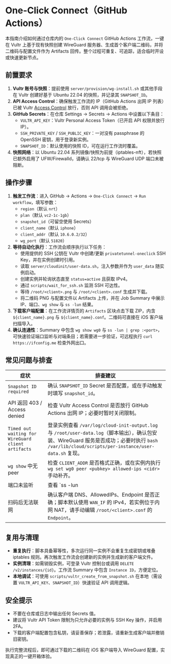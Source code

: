 # One-Click Connect（GitHub Actions）

本指南介绍如何通过仓库内的 `One-Click Connect` GitHub Actions 工作流，一键在 Vultr 上基于现有快照创建 WireGuard 服务器、生成首个客户端二维码，并将二维码与配置文件作为 Artifacts 回传。整个过程可重复、可追踪，适合临时开设或快速更新节点。

## 前置要求

1. **Vultr 账号与快照**：提前使用 `server/provision/wg-install.sh` 或其他手段在 Vultr 创建好基于 Ubuntu 22.04 的快照，并记录其 `SNAPSHOT_ID`。
2. **API Access Control**：确保触发工作流的 IP（GitHub Actions 出网 IP 列表）已被 Vultr [Access Control](https://www.vultr.com/docs/access-control/) 放行，否则 API 调用会被拒绝。
3. **GitHub Secrets**：在仓库 Settings → Secrets → Actions 中设置以下条目：
   - `VULTR_API_KEY`：Vultr Personal Access Token（已开启 API 权限并放行 IP）。
   - `SSH_PRIVATE_KEY` / `SSH_PUBLIC_KEY`：一对没有 passphrase 的 OpenSSH 密钥，用于登录新实例。
   - `SNAPSHOT_ID`：默认使用的快照 ID，可在运行工作流时覆盖。
4. **快照网络**：以 Ubuntu 22.04 系列镜像/快照为前提（iptables-nft），若快照已额外启用了 UFW/Firewalld，请确认 22/tcp 与 WireGuard UDP 端口未被阻断。

## 操作步骤

1. **触发工作流**：进入 GitHub → Actions → `One-Click Connect` → `Run workflow`，填写参数：
   - `region`（默认 `nrt`）
   - `plan`（默认 `vc2-1c-1gb`）
   - `snapshot_id`（可留空使用 Secrets）
   - `client_name`（默认 `iphone`）
   - `client_addr`（默认 `10.6.0.2/32`）
   - `wg_port`（默认 `51820`）
2. **等待自动化执行**：工作流会顺序执行以下任务：
   - 使用提供的 SSH 公钥在 Vultr 中创建/更新 `privatetunnel-oneclick` SSH Key，并在实例创建时引用。
   - 读取 `server/cloudinit/user-data.sh`，注入参数并作为 `user_data` 随实例启动。
   - 创建实例并轮询状态直至 `status=active` 且获取 IPv4。
   - 通过 `scripts/wait_for_ssh.sh` 监测 SSH 可达性。
   - 等待 `/root/<client>.png` 与 `/root/<client>.conf` 生成并下载。
   - 将二维码 PNG 与配置文件以 Artifacts 上传，并在 Job Summary 中展示 IP、端口、`wg show` 与 `ss -lun` 结果。
3. **下载客户端配置**：在工作流详情页的 `Artifacts` 区块点击下载 ZIP，内含 `${client_name}.png` 与 `${client_name}.conf`。二维码可直接在 iOS 客户端扫描导入。
4. **确认连通性**：Summary 中包含 `wg show wg0` 与 `ss -lun | grep :<port>`，可快速验证端口监听与对端条目；若需要进一步验证，可远程执行 `curl https://ifconfig.me` 检查外网出口。

## 常见问题与排查

| 症状 | 排查建议 |
| --- | --- |
| `Snapshot ID required` | 确认 `SNAPSHOT_ID` Secret 是否配置，或在手动触发时填写 `snapshot_id`。 |
| API 返回 403 / Access denied | 检查 Vultr Access Control 是否放行 GitHub Actions 出网 IP；必要时暂时关闭限制。 |
| `Timed out waiting for WireGuard client artifacts` | 登录实例查看 `/var/log/cloud-init-output.log` 与 `/root/user-data.log`（脚本输出），确认包安装、WireGuard 服务是否成功；必要时执行 `bash /var/lib/cloud/scripts/per-instance/user-data.sh` 复现。 |
| `wg show` 中无 peer | 检查 `CLIENT_ADDR` 是否格式正确，或在实例内执行 `wg set wg0 peer <pubkey> allowed-ips <cidr>` 手动补齐。 |
| 端口未监听 | 查看 `ss -lun | grep :<port>`、`iptables -t nat -S POSTROUTING`，确认脚本已写入 NAT 规则；若快照启用了 UFW，执行 `ufw allow <port>/udp`。 |
| 扫码后无法联网 | 确认客户端 DNS、AllowedIPs、Endpoint 是否正确；脚本默认使用 `WAN_IF` 的 IPv4，若实例位于内网 NAT，请手动编辑 `/root/<client>.conf` 的 `Endpoint`。 |

## 复用与清理

- **重复执行**：脚本具备幂等性，多次运行同一实例不会重复生成密钥或堆叠 iptables 规则。再次触发工作流会创建新的实例并生成新的客户端文件。
- **实例清理**：如需销毁实例，可登录 Vultr 控制台或调用 `DELETE /v2/instances/{id}`。工作流 Summary 中包含 `Instance ID`，方便定位。
- **本地调试**：可使用 `scripts/vultr_create_from_snapshot.sh` 在本地（需设置 `VULTR_API_KEY`、`SNAPSHOT_ID`）快速验证 API 调用逻辑。

## 安全提示

- 不要在仓库或日志中输出任何 Secrets 值。
- 建议将 Vultr API Token 限制为只允许必要的实例与 SSH Key 操作，并启用 2FA。
- 下载的客户端配置包含私钥，请妥善保存；若泄露，请重新生成客户端并撤销旧密钥。

执行完整流程后，即可通过下载的二维码在 iOS 客户端导入 WireGuard 配置，实现真正的一键开箱体验。
